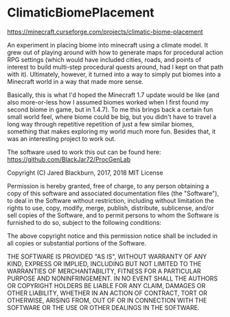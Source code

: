 # ClimaticBiomePlacement

https://minecraft.curseforge.com/projects/climatic-biome-placement

An experiment in placing biome into minecraft using a climate model. 
It grew out of playing around with how to generate maps for procedural 
action RPG settings (which would have included cities, roads, and points 
of interest to build multi-step procedural quests around, had I kept 
on that path with it).  Ultimately, however, it turned into a way to 
simply put biomes into a Minecraft world in a way that made more sense.

Basically, this is what I'd hoped the Minecraft 1.7 update would be
like (and also more-or-less how I assumed biomes worked when I first 
found my second biome in game, but in 1.4.7).  To me this brings back 
a certain fun small world feel, where biome could be big, but you 
didn't have to travel a long way through repetitive repetition of just 
a few similar biomes, something that makes exploring my world much more 
fun.  Besides that, it was an interesting project to work out.

The software used to work this out can be found here:
https://github.com/BlackJar72/ProcGenLab

Copyright (C) Jared Blackburn, 2017, 2018
MIT License

Permission is hereby granted, free of charge, to any person obtaining a copy
of this software and associated documentation files (the "Software"), to deal
in the Software without restriction, including without limitation the rights
to use, copy, modify, merge, publish, distribute, sublicense, and/or sell
copies of the Software, and to permit persons to whom the Software is
furnished to do so, subject to the following conditions:

The above copyright notice and this permission notice shall be included in all
copies or substantial portions of the Software.

THE SOFTWARE IS PROVIDED "AS IS", WITHOUT WARRANTY OF ANY KIND, EXPRESS OR
IMPLIED, INCLUDING BUT NOT LIMITED TO THE WARRANTIES OF MERCHANTABILITY,
FITNESS FOR A PARTICULAR PURPOSE AND NONINFRINGEMENT. IN NO EVENT SHALL THE
AUTHORS OR COPYRIGHT HOLDERS BE LIABLE FOR ANY CLAIM, DAMAGES OR OTHER
LIABILITY, WHETHER IN AN ACTION OF CONTRACT, TORT OR OTHERWISE, ARISING FROM,
OUT OF OR IN CONNECTION WITH THE SOFTWARE OR THE USE OR OTHER DEALINGS IN THE
SOFTWARE.
